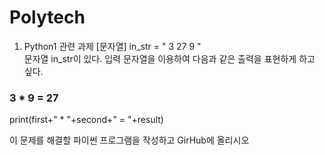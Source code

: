# Polytech

1. Python1 관련 과제
[문자열] 
  in_str = "       3      27      9          "  
  문자열 in_str이 있다. 입력 문자열을 이용하여 다음과 같은 출력을 표현하게 하고 싶다.
  ### 3 * 9 = 27
  print(first+" * "+second+" = "+result)
 
 이 문제를 해결할 파이썬 프로그램을 작성하고 GirHub에 올리시오
  
